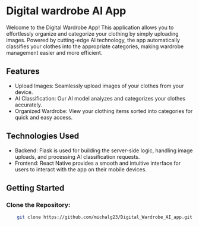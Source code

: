 # Digital wardrobe AI App
Welcome to the Digital Wardrobe App! This application allows you to effortlessly organize and categorize your clothing by simply uploading images. Powered by cutting-edge AI technology, the app automatically classifies your clothes into the appropriate categories, making wardrobe management easier and more efficient.
## Features
- Upload Images: Seamlessly upload images of your clothes from your device.
- AI Classification: Our AI model analyzes and categorizes your clothes accurately.
- Organized Wardrobe: View your clothing items sorted into categories for quick and easy access.
## Technologies Used
- Backend: Flask is used for building the server-side logic, handling image uploads, and processing AI classification requests.
- Frontend: React Native provides a smooth and intuitive interface for users to interact with the app on their mobile devices.
## Getting Started
### Clone the Repository:
```sh
    git clone https://github.com/michalg23/Digital_Wardrobe_AI_app.git
```
